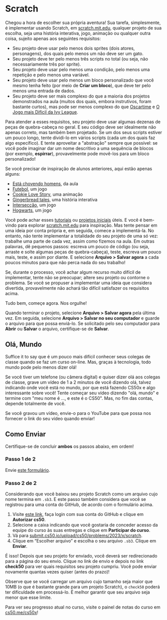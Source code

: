 # Scratch

Chegou a hora de escolher sua própria aventura! Sua tarefa, simplesmente, é implementar usando Scratch, em [scratch.mit.edu](https://scratch.mit.edu/), qualquer projeto de sua escolha, seja uma história interativa, jogo, animação ou qualquer outra coisa, sujeito apenas aos seguintes requisitos:

- Seu projeto deve usar pelo menos dois sprites (dois atores, personagens), dos quais pelo menos um não deve ser um gato.
- Seu projeto deve ter pelo menos três scripts no total (ou seja, não necessariamente três por sprite).
- Seu projeto deve usar pelo menos uma condição, pelo menos uma repetição e pelo menos uma variável.
- Seu projeto deve usar pelo menos um bloco personalizado que você mesmo tenha feito (por meio de **Criar um bloco**), que deve ter pelo menos uma entrada de dados.
- Seu projeto deve ser mais complexo do que a maioria dos projetos demonstrados na aula (muitos dos quais, embora instrutivos, foram bastante curtos), mas pode ser menos complexo do que [Oscartime](https://scratch.mit.edu/projects/277537196) e [O Jogo mais Difícil da Ivy League](https://scratch.mit.edu/projects/326129433).

Para atender a esses requisitos, seu projeto deve usar algumas dezenas de peças de quebra-cabeça no geral. E seu código deve ser idealmente não apenas correto, mas também bem projetado. Se um dos seus scripts estiver um pouco longo, tente dividi-lo em vários scripts (cada um dos quais faz algo específico). E tente aproveitar a "abstração" sempre que possível: se você pode imaginar dar um nome descritivo a uma sequência de blocos (por exemplo, **espirrar**), provavelmente pode movê-los para um bloco personalizado!

Se você precisar de inspiração de alunos anteriores, aqui estão apenas alguns:

- [Está chovendo homens](https://scratch.mit.edu/projects/37412/), da aula
- [Futebol](https://scratch.mit.edu/projects/37413/), um jogo
- [Cookie Love Story](https://scratch.mit.edu/projects/26329196/), uma animação
- [Gingerbread tales](https://scratch.mit.edu/projects/277536784/), uma história interativa
- [Intersecção](https://scratch.mit.edu/projects/75390754/), um jogo
- [Hogwarts](https://scratch.mit.edu/projects/422258685), um jogo

Você pode achar esses [tutoriais](https://scratch.mit.edu/projects/editor/?tutorial=all) ou [projetos iniciais](https://scratch.mit.edu/starter-projects) úteis. E você é bem-vindo para explorar [scratch.mit.edu](https://scratch.mit.edu/explore/projects/all) para inspiração. Mas tente pensar em uma ideia por conta própria e, em seguida, comece a implementá-la. No entanto, não tente implementar a totalidade do seu projeto de uma só vez: trabalhe uma parte de cada vez, assim como fizemos na aula. Em outras palavras, dê pequenos passos: escreva um pouco de código (ou seja, arraste e solte algumas peças de quebra-cabeça), teste, escreva um pouco mais, teste, e assim por diante. E selecione **Arquivo > Salvar agora** a cada poucos minutos para que não perca nada do seu trabalho!

Se, durante o processo, você achar algum recurso muito difícil de implementar, tente não se preocupar; altere seu projeto ou contorne o problema. Se você se propuser a implementar uma ideia que considera divertida, provavelmente não achará tão difícil satisfazer os requisitos acima.

Tudo bem, começe agora. Nos orgulhe!

Quando terminar o projeto, selecione **Arquivo > Salvar agora** pela última vez. Em seguida, selecione **Arquivo > Salvar no seu computador** e guarde o arquivo para que possa enviá-lo. Se solicitado pelo seu computador para **Abrir** ou **Salvar** o arquivo, certifique-se de **Salvar**.

## Olá, Mundo

Suffice it to say que é um pouco mais difícil conhecer seus colegas de classe quando se faz um curso on-line. Mas, graças à tecnologia, todo mundo pode pelo menos dizer olá!

Se você tiver um telefone (ou câmera digital) e quiser dizer olá aos colegas de classe, grave um vídeo de 1 a 2 minutos de você dizendo olá, talvez indicando onde você está no mundo, por que está fazendo CS50x e algo interessante sobre você! Tente começar seu vídeo dizendo "olá, mundo" e termine com "meu nome é ..., e este é o CS50". Mas, no fim das contas, depende totalmente de você.

Se você gravou um vídeo, envie-o para o YouTube para que possa nos fornecer o link do seu vídeo quando enviar!

## Como Enviar

<div class="alert" data-alert="warning" role="alert"><p>Certifique-se de concluir <strong>ambos</strong> os passos abaixo, em ordem!</p></div>

### Passo 1 de 2

Envie [este formulário](https://forms.cs50.io/73e44070-1fac-46bb-b041-5a5fce32ad29).

### Passo 2 de 2

Considerando que você baixou seu projeto Scratch como um arquivo cujo nome termina em `.sb3`. E este passo também considera que você se registrou para uma conta do GitHub, de acordo com o formulário acima.

1.  Visite [este link](https://submit.cs50.io/invites/9770b67479384c4d8c37790779e466d9), faça login com sua conta do GitHub e clique em **Autorizar cs50**.
2.  Selecione a caixa indicando que você gostaria de conceder acesso da equipe do curso às suas entregas e clique em **Participar do curso**.
3.  Vá para [submit.cs50.io/upload/cs50/problems/2023/x/scratch](https://submit.cs50.io/upload/cs50/problems/2023/x/scratch).
4.  Clique em “Escolher arquivo” e escolha o seu arquivo `.sb3`. Clique em **Enviar**.

É isso! Depois que seu projeto for enviado, você deverá ser redirecionado para a página do seu envio. Clique no link de envio e depois no link **check50** para ver quais requisitos seu projeto cumpriu. Você pode enviar novamente quantas vezes quiser (antes do prazo)!

Observe que se você carregar um arquivo cujo tamanho seja maior que 10MB (o que é bastante grande para um projeto Scratch), o `check50` poderá ter dificuldade em processá-lo. É melhor garantir que seu arquivo seja menor que esse limite.

Para ver seu progresso atual no curso, visite o painel de notas do curso em [cs50.me/cs50x](https://cs50.me/cs50x)!